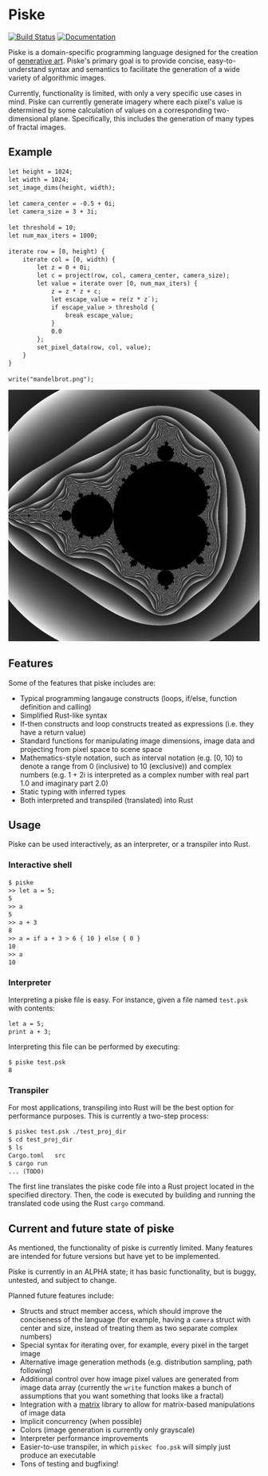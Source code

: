 # Piske

[![Build Status](https://travis-ci.org/jblondin/piske.svg?branch=master)](https://travis-ci.org/jblondin/piske)
[![Documentation](https://docs.rs/piske/badge.svg)](https://docs.rs/piske/badge.svg)

Piske is a domain-specific programming language designed for the creation of [generative art](https://en.wikipedia.org/wiki/Generative_art). Piske's primary goal is to provide concise, easy-to-understand syntax and semantics to facilitate the generation of a wide variety of algorithmic images.

Currently, functionality is limited, with only a very specific use cases in mind. Piske can currently generate imagery where each pixel's value is determined by some calculation of values on a corresponding two-dimensional plane. Specifically, this includes the generation of many types of fractal images.

## Example
```
let height = 1024;
let width = 1024;
set_image_dims(height, width);

let camera_center = -0.5 + 0i;
let camera_size = 3 + 3i;

let threshold = 10;
let num_max_iters = 1000;

iterate row = [0, height) {
    iterate col = [0, width) {
        let z = 0 + 0i;
        let c = project(row, col, camera_center, camera_size);
        let value = iterate over [0, num_max_iters) {
            z = z * z + c;
            let escape_value = re(z * z`);
            if escape_value > threshold {
                break escape_value;
            }
            0.0
        };
        set_pixel_data(row, col, value);
    }
}

write("mandelbrot.png");
```
![mandelbrot fractal](mandelbrot.png "mandelbrot fractal")

## Features
Some of the features that piske includes are:
- Typical programming langauge constructs (loops, if/else, function definition and calling)
- Simplified Rust-like syntax
- If-then constructs and loop constructs treated as expressions (i.e. they have a return value)
- Standard functions for manipulating image dimensions, image data and projecting from pixel space to scene space
- Mathematics-style notation, such as interval notation (e.g. \[0, 10) to denote a range from 0 (inclusive) to 10 (exclusive)) and complex numbers (e.g. 1 + 2i is interpreted as a complex number with real part 1.0 and imaginary part 2.0)
- Static typing with inferred types
- Both interpreted and transpiled (translated) into Rust

## Usage
Piske can be used interactively, as an interpreter, or a transpiler into Rust.

### Interactive shell
```
$ piske
>> let a = 5;
5
>> a
5
>> a + 3
8
>> a = if a + 3 > 6 { 10 } else { 0 }
10
>> a
10
```

### Interpreter
Interpreting a piske file is easy. For instance, given a file named `test.psk` with contents:
```
let a = 5;
print a + 3;
```
Interpreting this file can be performed by executing:
```
$ piske test.psk
8
```

### Transpiler
For most applications, transpiling into Rust will be the best option for performance purposes. This is currently a two-step process:
```
$ piskec test.psk ./test_proj_dir
$ cd test_proj_dir
$ ls
Cargo.toml   src
$ cargo run
... (TODO)
```

The first line translates the piske code file into a Rust project located in the specified directory. Then, the code is executed by building and running the translated code using the Rust `cargo` command.

## Current and future state of piske

As mentioned, the functionality of piske is currently limited.  Many features are intended for future versions but have yet to be implemented.

Piske is currently in an ALPHA state; it has basic functionality, but is buggy, untested, and subject to change.

Planned future features include:
- Structs and struct member access, which should improve the conciseness of the language (for example, having a `camera` struct with center and size, instead of treating them as two separate complex numbers)
- Special syntax for iterating over, for example, every pixel in the target image
- Alternative image generation methods (e.g. distribution sampling, path following)
- Additional control over how image pixel values are generated from image data array (currently the `write` function makes a bunch of assumptions that you want something that looks like a fractal)
- Integration with a [matrix](https://github.com/jblondin/matrix) library to allow for matrix-based manipulations of image data
- Implicit concurrency (when possible)
- Colors (image generation is currently only grayscale)
- Interpreter performance improvements
- Easier-to-use transpiler, in which `piskec foo.psk` will simply just produce an executable
- Tons of testing and bugfixing!
